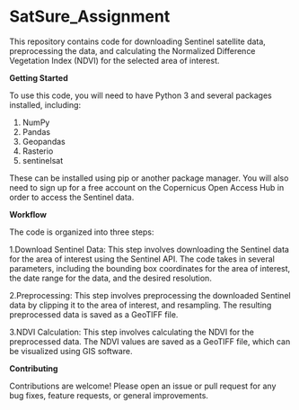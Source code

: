 # SatSure_Assignment

This repository contains code for downloading Sentinel satellite data, preprocessing the data, and calculating the Normalized Difference Vegetation Index (NDVI) for the selected area of interest.

**Getting Started**

To use this code, you will need to have Python 3 and several packages installed, including:

1. NumPy
2. Pandas
3. Geopandas
4. Rasterio
5. sentinelsat

These can be installed using pip or another package manager. You will also need to sign up for a free account on the Copernicus Open Access Hub in order to access the Sentinel data.

**Workflow**

The code is organized into three steps:

1.Download Sentinel Data: This step involves downloading the Sentinel data for the area of interest using the Sentinel API. The code takes in several parameters, including the bounding box coordinates for the area of interest, the date range for the data, and the desired resolution.

2.Preprocessing: This step involves preprocessing the downloaded Sentinel data by clipping it to the area of interest, and resampling. The resulting preprocessed data is saved as a GeoTIFF file.

3.NDVI Calculation: This step involves calculating the NDVI for the preprocessed data. The NDVI values are saved as a GeoTIFF file, which can be visualized using GIS software.


**Contributing**

Contributions are welcome! Please open an issue or pull request for any bug fixes, feature requests, or general improvements.
